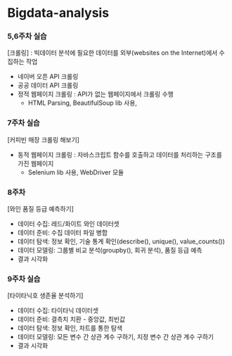 # Bigdata-analysis

### 5,6주차 실습
[크롤링]
: 빅데이터 분석에 필요한 데이터를 외부(websites on the Internet)에서 수집하는 작업
- 네이버 오픈 API 크롤링
- 공공 데이터 API 크롤링
- 정적 웹페이지 크롤링
  : API가 없는 웹페이지에서 크롤링 수행
  - HTML Parsing, BeautifulSoup lib 사용, 

### 7주차 실습
[커피빈 매장 크롤링 해보기]
- 동적 웹페이지 크롤링
  : 자바스크립트 함수를 호출하고 데이터를 처리하는 구조를 가진 웹페이지
  - Selenium lib 사용, WebDriver 모듈

### 8주차  
[와인 품질 등급 예측하기]
- 데이터 수집: 레드/화이트 와인 데이터셋
- 데이터 준비: 수집 데이터 파일 병합
- 데이터 탐색: 정보 확인, 기술 통계 확인(describe(), unique(), value_counts())
- 데이터 모델링: 그룹별 비교 분석(groupby(), 회귀 분석), 품질 등급 예측
- 결과 시각화

### 9주차 실습
[타이타닉호 생존율 분석하기]
- 데이터 수집: 타이타닉 데이터셋
- 데이터 준비: 결측치 치환 - 중앙값, 최빈값
- 데이터 탐색: 정보 확인, 차트를 통한 탐색
- 데이터 모델링: 모든 변수 간 상관 계수 구하기, 지정 변수 간 상관 계수 구하기
- 결과 시각화
